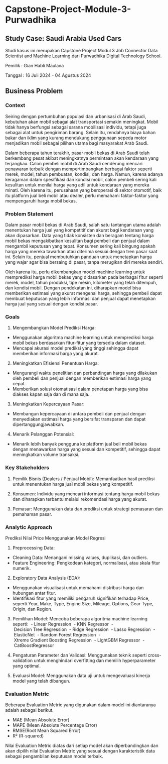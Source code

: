 # Capstone-Project-Module-3-Purwadhika

## Study Case: Saudi Arabia Used Cars
Studi kasus ini merupakan Capstone Project Modul 3 Job Connector Data Scientist and Machine Learning dari Purwadhika Digital Technology School.

Pemilik : Gian Habli Maulana

Tanggal : 16 Juli 2024 - 04 Agustus 2024

## Business Problem
### Context
Seiring dengan pertumbuhan populasi dan urbanisasi di Arab Saudi, kebutuhan akan mobil sebagai alat transportasi semakin meningkat. Mobil tidak hanya berfungsi sebagai sarana mobilisasi individu, tetapi juga sebagai alat untuk pengiriman barang. Selain itu, rendahnya biaya bahan bakar dan iklim yang kurang mendukung penggunaan sepeda motor menjadikan mobil sebagai pilihan utama bagi masyarakat Arab Saudi.

Dalam beberapa tahun terakhir, pasar mobil bekas di Arab Saudi telah berkembang pesat akibat meningkatnya permintaan akan kendaraan yang terjangkau. Calon pembeli mobil di Arab Saudi cenderung mencari penawaran terbaik dengan mempertimbangkan berbagai faktor seperti merek, model, tahun pembuatan, kondisi, dan harga. Namun, karena adanya keragaman dalam spesifikasi dan kondisi mobil, calon pembeli sering kali kesulitan untuk menilai harga yang adil untuk kendaraan yang mereka minati. Oleh karena itu, perusahaan yang beroperasi di sektor otomotif, baik itu platform jual beli mobil atau dealer, perlu memahami faktor-faktor yang mempengaruhi harga mobil bekas.

### Problem Statement
Dalam pasar mobil bekas di Arab Saudi, salah satu tantangan utama adalah menentukan harga jual yang kompetitif dan akurat bagi kendaraan yang akan dipasarkan. Data yang tidak konsisten dan beragam tentang harga mobil bekas mengakibatkan kesulitan bagi pembeli dan penjual dalam mengambil keputusan yang tepat. Konsumen sering kali bingung apakah harga yang mereka tawarkan atau diterima sesuai dengan tren pasar saat ini. Selain itu, penjual membutuhkan panduan untuk menetapkan harga yang wajar agar bisa bersaing di pasar, tanpa merugikan diri mereka sendiri.

Oleh karena itu, perlu dikembangkan model machine learning untuk memprediksi harga mobil bekas yang didasarkan pada berbagai fitur seperti merek, model, tahun produksi, tipe mesin, kilometer yang telah ditempuh, dan kondisi mobil. Dengan pendekatan ini, diharapkan model bisa memberikan estimasi yang akurat mengenai harga, sehingga pembeli dapat membuat keputusan yang lebih informasi dan penjual dapat menetapkan harga jual yang sesuai dengan kondisi pasar.

### Goals
1. Mengembangkan Model Prediksi Harga:
- Menggunakan algoritma machine learning untuk memprediksi harga mobil bekas berdasarkan fitur-fitur yang tersedia dalam dataset.
- Mencapai akurasi model prediksi yang tinggi sehingga dapat memberikan informasi harga yang akurat.

2. Meningkatkan Efisiensi Penentuan Harga:
- Mengurangi waktu penelitian dan perbandingan harga yang dilakukan oleh pembeli dan penjual dengan memberikan estimasi harga yang cepat.
- Memberikan solusi otomatisasi dalam penetapan harga yang bisa diakses kapan saja dan di mana saja.

3. Meningkatkan Kepercayaan Pasar:
- Membangun kepercayaan di antara pembeli dan penjual dengan menyediakan estimasi harga yang bersifat transparan dan dapat dipertanggungjawabkan.

4. Menarik Pelanggan Potensial:
- Menarik lebih banyak pengguna ke platform jual beli mobil bekas dengan menawarkan harga yang sesuai dan kompetitif, sehingga dapat meningkatkan volume transaksi.

### Key Stakeholders
1. Pemilik Bisnis (Dealers / Penjual Mobil):
Memanfaatkan hasil prediksi untuk menentukan harga jual mobil bekas yang kompetitif.

2. Konsumen:
Individu yang mencari informasi tentang harga mobil bekas dan diharapkan terbantu melalui rekomendasi harga yang akurat.

3. Pemasar:
Menggunakan data dan prediksi untuk strategi pemasaran dan pemahaman pasar.

### Analytic Approach
Prediksi Nilai Price Menggunakan Model Regresi

1. Preprocessing Data:
- Cleaning Data: Menangani missing values, duplikasi, dan outliers.
- Feature Engineering: Pengkodean kategori, normalisasi, atau skala fitur numerik.

2. Exploratory Data Analysis (EDA):
- Menggunakan visualisasi untuk memahami distribusi harga dan hubungan antar fitur.
- Identifikasi fitur yang memiliki pengaruh signifikan terhadap Price, seperti Year, Make, Type, Engine Size, Mileage, Options, Gear Type, Origin, dan Region.

3. Pemilihan Model:
Mencoba beberapa algoritma machine learning seperti:
 - Linear Regression
 - KNN Regressor
 - Decision Tree Regression
 - Ridge Regression
 - Lasso Regression
 - ElasticNet
 - Random Forest Regression
 - Xtreme Gradient Boosting Regression
 - LightGBM Regressor
 - CatBoostRegressor

4. Pengaturan Parameter dan Validasi:
Menggunakan teknik seperti cross-validation untuk menghindari overfitting dan memilih hyperparameter yang optimal.

5. Evaluasi Model:
Menggunakan data uji untuk mengevaluasi kinerja model yang telah dibangun.

### Evaluation Metric
Beberapa Evaluation Metric yang digunakan dalam model ini diantaranya adalah sebagai berikut.
- MAE (Mean Absolute Error)
- MAPE (Mean Absolute Percentage Error)
- RMSE(Root Mean Squared Error)
- R² (R-squared)

Nilai Evaluation Metric diatas dari setiap model akan diperbandingkan dan akan dipilih nilai Evaluation Metric yang sesuai dengan karakteristik data sebagai pengambilan keputusan model terbaik.
